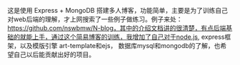 这是使用 Express + MongoDB 搭建多人博客，功能简单，主要是为了训练自己对web后端的理解，才上网搜索了一些例子做练习。例子来处：https://github.com/nswbmw/N-blog，其中的介绍文档讲的很清楚，有点后端基础的就能上手，通过这个简易博客的训练，我增加了自己对于node.js, express框架，以及模版引擎 art-template和ejs， 数据库mysql和mongodb的了解，也希望自己以后能贡献出好的项目。

